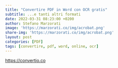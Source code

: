 ```yaml
---
title: "Convertire PDF in Word con OCR gratis"
subtitle: ...e tanti altri formati
date: 2022-03-31 08:23:00 +0200
author: Stefano Marzorati
image: 'https://marzorati.co/img/acrobat.png'
share-img: 'https://marzorati.co/img/acrobat.png'
layout: post
categories: [PDF]
tags: [convertire, pdf, word, online, ocr]
---
```

<a href="https://convertio.co" target="_blank">https://convertio.co</a>